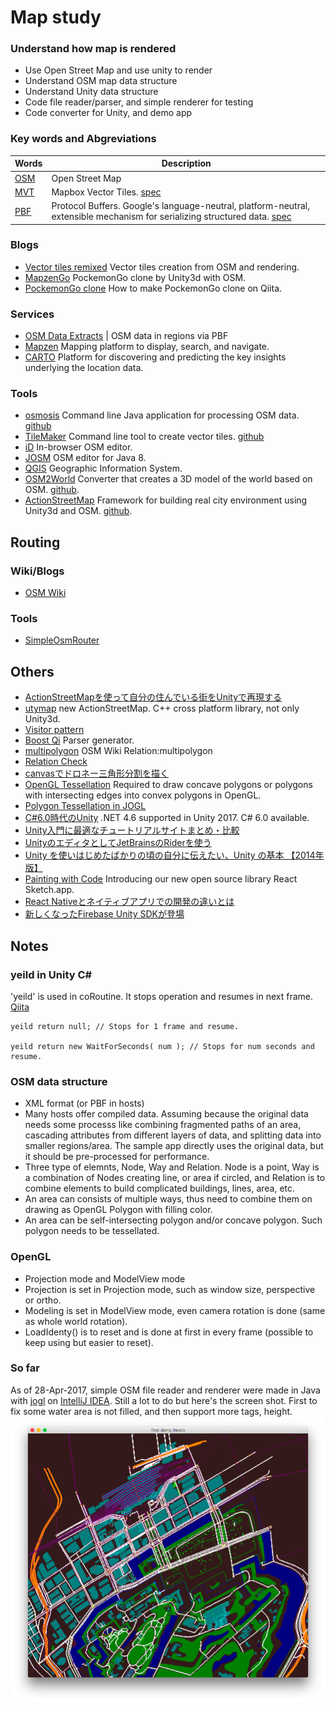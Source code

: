Map study
=========

### Understand how map is rendered
- Use Open Street Map and use unity to render
- Understand OSM map data structure
- Understand Unity data structure
- Code file reader/parser, and simple renderer for testing
- Code converter for Unity, and demo app

### Key words and Abgreviations
Words|Description
-----|-----------
[OSM](http://www.openstreetmap.org) | Open Street Map
[MVT](https://www.mapbox.com/vector-tiles/) | Mapbox Vector Tiles. [spec](https://www.mapbox.com/vector-tiles/specification/)
[PBF](https://developers.google.com/protocol-buffers/?hl=en) | Protocol Buffers. Google's language-neutral, platform-neutral, extensible mechanism for serializing structured data. [spec](https://developers.google.com/protocol-buffers/docs/encoding)

### Blogs
- [Vector tiles remixed](http://gdunlop.github.io/Vector-tiles-remixed/) Vector tiles creation from OSM and rendering.
- [MapzenGo](http://barankahyaoglu.com/dev/category/unity3d/) PockemonGo clone by Unity3d with OSM.
- [PockemonGo clone](http://qiita.com/JunSuzukiJapan/items/de3ffc2ab490bd21a09a) How to make PockemonGo clone on Qiita.

### Services
- [OSM Data Extracts](http://download.geofabrik.de) | OSM data in regions via PBF
- [Mapzen](https://mapzen.com) Mapping platform to display, search, and navigate.
- [CARTO](https://carto.com) Platform for discovering and predicting the key insights underlying the location data.

### Tools
- [osmosis](http://wiki.openstreetmap.org/wiki/Osmosis) Command line Java application for processing OSM data. [github](https://github.com/openstreetmap/osmosis)
- [TileMaker](http://blog.systemed.net/post/13) Command line tool to create vector tiles. [github](https://github.com/systemed/tilemaker)
- [iD](https://www.openstreetmap.org/edit?editor=id) In-browser OSM editor.
- [JOSM](https://josm.openstreetmap.de) OSM editor for Java 8.
- [QGIS](http://www.qgis.org/en/site/) Geographic Information System.
- [OSM2World](http://wiki.openstreetmap.org/wiki/OSM2World) Converter that creates a 3D model of the world based on OSM. [github](https://github.com/tordanik/OSM2World).
- [ActionStreetMap](https://actionstreetmap.github.io/demo/) Framework for building real city environment using Unity3d and OSM. [github](https://github.com/ActionStreetMap/demo).



## Routing
### Wiki/Blogs
- [OSM Wiki](http://wiki.openstreetmap.org/wiki/Routing)

### Tools
- [SimpleOsmRouter](git@github.com:F6F/SimpleOsmRouter.git)


## Others
- [ActionStreetMapを使って自分の住んでいる街をUnityで再現する](http://lanius.hatenablog.jp/entry/2014/11/27/221607)
- [utymap](https://github.com/reinterpretcat/utymap) new ActionStreetMap. C++ cross platform library, not only Unity3d.
- [Visitor pattern](http://www.techscore.com/tech/DesignPattern/Visitor.html/)
- [Boost Qi](https://boostjp.github.io/tips/parser.html) Parser generator.
- [multipolygon](http://wiki.openstreetmap.org/wiki/Relation:multipolygon) OSM Wiki Relation:multipolygon
- [Relation Check](http://wiki.openstreetmap.org/wiki/Relation_Check)
- [canvasでドロネー三角形分割を描く](http://blog.webcreativepark.net/2015/10/22-060729.html)
- [OpenGL Tessellation](http://www.songho.ca/opengl/gl_tessellation.html) Required to draw concave polygons or polygons with intersecting edges into convex polygons in OpenGL.
- [Polygon Tessellation in JOGL](https://www.java-tips.org/other-api-tips-100035/112-jogl/1666-polygon-tessellation-in-jogl.html)
- [C#6.0時代のUnity](http://qiita.com/divideby_zero/items/71a38acdbaa55e88e2d9) .NET 4.6 supported in Unity 2017. C# 6.0 available.
- [Unity入門に最適なチュートリアルサイトまとめ・比較](https://mayonez.jp/805)
- [UnityのエディタとしてJetBrainsのRiderを使う](http://mizoguche.info/2016/09/rider_with_unity/)
- [Unity を使いはじめたばかりの頃の自分に伝えたい、Unity の基本 【2014年版】](http://d.hatena.ne.jp/komiyak/20141216/1418760578)
- [Painting with Code](http://airbnb.design/painting-with-code/) Introducing our new open source library React Sketch.app.
- [React Nativeとネイティブアプリでの開発の違いとは](https://techacademy.jp/magazine/11652)
- [新しくなったFirebase Unity SDKが登場](https://pigbo.co/新しくなったfirebase-unity-sdkが登場-29d71370dcc8)

## Notes
### yeild in Unity C#
'yeild' is used in coRoutine. It stops operation and resumes in next frame. [Qiita](http://qiita.com/kazz4423/items/73219068684e87adc87d)
```
yeild return null; // Stops for 1 frame and resume.

yeild return new WaitForSeconds( num ); // Stops for num seconds and resume.
```

### OSM data structure
- XML format (or PBF in hosts)
- Many hosts offer compiled data. Assuming because the original data needs some processs like combining fragmented paths of an area, cascading attributes from different layers of data, and splitting data into smaller regions/area. The sample app directly uses the original data, but it should be pre-processed for performance.
- Three type of elemnts, Node, Way and Relation. Node is a point, Way is a combination of Nodes creating line, or area if circled, and Relation is to combine elements to build complicated buildings, lines, area, etc.
- An area can consists of multiple ways, thus need to combine them on drawing as OpenGL Polygon with filling color.
- An area can be self-intersecting polygon and/or concave polygon. Such polygon needs to be tessellated.

### OpenGL
- Projection mode and ModelView mode
- Projection is set in Projection mode, such as window size, perspective or ortho.
- Modeling is set in ModelView mode, even camera rotation is done (same as whole world rotation).
- LoadIdenty() is to reset and is done at first in every frame (possible to keep using but easier to reset).

### So far
As of 28-Apr-2017, simple OSM file reader and renderer were made in Java with [jogl](http://jogamp.org) on [IntelliJ IDEA](https://www.jetbrains.com/idea/). Still a lot to do but here's the screen shot. First to fix some water area is not filled, and then support more tags, height.
![simple reader&renderer](https://raw.githubusercontent.com/unkei/myosm/master/ScreenShot_tokyo_osm.png)

